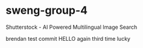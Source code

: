 # sweng-group-4
Shutterstock - AI Powered Multilingual Image Search

brendan test commit HELLO again third time lucky

